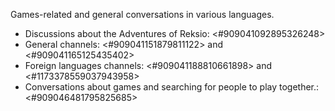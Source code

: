 Games-related and general conversations in various languages.
- Discussions about the Adventures of Reksio: <#909041092895326248>
- General channels: <#909041151879811122> and <#909041165125435402>
- Foreign languages channels: <#909041188810661898> and <#1173378559037943958>
- Conversations about games and searching for people to play together.: <#909046481795825685>
